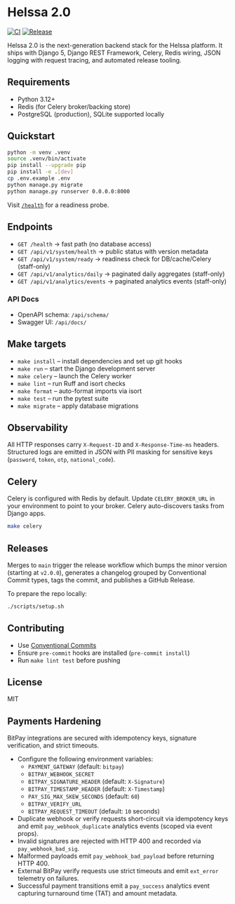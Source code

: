 # Helssa 2.0

[![CI](https://github.com/helssa/helssa-2.0/actions/workflows/ci.yml/badge.svg)](https://github.com/helssa/helssa-2.0/actions/workflows/ci.yml)
[![Release](https://github.com/helssa/helssa-2.0/actions/workflows/release.yml/badge.svg)](https://github.com/helssa/helssa-2.0/actions/workflows/release.yml)

Helssa 2.0 is the next-generation backend stack for the Helssa platform. It ships with Django 5, Django REST Framework, Celery, Redis wiring, JSON logging with request tracing, and automated release tooling.

## Requirements
- Python 3.12+
- Redis (for Celery broker/backing store)
- PostgreSQL (production), SQLite supported locally

## Quickstart
```bash
python -m venv .venv
source .venv/bin/activate
pip install --upgrade pip
pip install -e .[dev]
cp .env.example .env
python manage.py migrate
python manage.py runserver 0.0.0.0:8000
```

Visit [`/health`](http://localhost:8000/health) for a readiness probe.

## Endpoints

- `GET /health` → fast path (no database access)
- `GET /api/v1/system/health` → public status with version metadata
- `GET /api/v1/system/ready` → readiness check for DB/cache/Celery (staff-only)
- `GET /api/v1/analytics/daily` → paginated daily aggregates (staff-only)
- `GET /api/v1/analytics/events` → paginated analytics events (staff-only)

### API Docs

- OpenAPI schema: `/api/schema/`
- Swagger UI: `/api/docs/`

## Make targets
- `make install` – install dependencies and set up git hooks
- `make run` – start the Django development server
- `make celery` – launch the Celery worker
- `make lint` – run Ruff and isort checks
- `make format` – auto-format imports via isort
- `make test` – run the pytest suite
- `make migrate` – apply database migrations

## Observability
All HTTP responses carry `X-Request-ID` and `X-Response-Time-ms` headers. Structured logs are emitted in JSON with PII masking for sensitive keys (`password`, `token`, `otp`, `national_code`).

## Celery
Celery is configured with Redis by default. Update `CELERY_BROKER_URL` in your environment to point to your broker. Celery auto-discovers tasks from Django apps.

```bash
make celery
```

## Releases
Merges to `main` trigger the release workflow which bumps the minor version (starting at `v2.0.0`), generates a changelog grouped by Conventional Commit types, tags the commit, and publishes a GitHub Release.

To prepare the repo locally:
```bash
./scripts/setup.sh
```

## Contributing
- Use [Conventional Commits](https://www.conventionalcommits.org/)
- Ensure `pre-commit` hooks are installed (`pre-commit install`)
- Run `make lint test` before pushing

## License
MIT

## Payments Hardening

BitPay integrations are secured with idempotency keys, signature verification, and strict timeouts.

- Configure the following environment variables:
  - `PAYMENT_GATEWAY` (default: `bitpay`)
  - `BITPAY_WEBHOOK_SECRET`
  - `BITPAY_SIGNATURE_HEADER` (default: `X-Signature`)
  - `BITPAY_TIMESTAMP_HEADER` (default: `X-Timestamp`)
  - `PAY_SIG_MAX_SKEW_SECONDS` (default: `60`)
  - `BITPAY_VERIFY_URL`
  - `BITPAY_REQUEST_TIMEOUT` (default: `10` seconds)
- Duplicate webhook or verify requests short-circuit via idempotency keys and emit
  `pay_webhook_duplicate` analytics events (scoped via event props).
- Invalid signatures are rejected with HTTP 400 and recorded via `pay_webhook_bad_sig`.
- Malformed payloads emit `pay_webhook_bad_payload` before returning HTTP 400.
- External BitPay verify requests use strict timeouts and emit `ext_error` telemetry on failures.
- Successful payment transitions emit a `pay_success` analytics event capturing turnaround time
  (TAT) and amount metadata.
